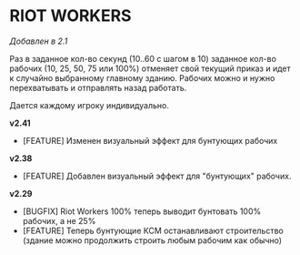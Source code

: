 # RIOT WORKERS

*Добавлен в 2.1*

Раз в заданное кол-во секунд (10..60 с шагом в 10) заданное кол-во рабочих (10, 25, 50, 75 или 100%) отменяет свой текущий приказ и идет к случайно выбранному главному зданию. Рабочих можно и нужно перехватывать и отправлять назад работать.

Дается каждому игроку индивидуально.

**v2.41**

* [FEATURE] Изменен визуальный эффект для бунтующих рабочих

**v2.38**

* [FEATURE] Добавлен визуальный эффект для "бунтующих" рабочих.

**v2.29**

* [BUGFIX] Riot Workers 100% теперь выводит бунтовать 100% рабочих, а не 25%
* [FEATURE] Теперь бунтующие КСМ останавливают строительство (здание можно продолжить строить любым рабочим как обычно)
